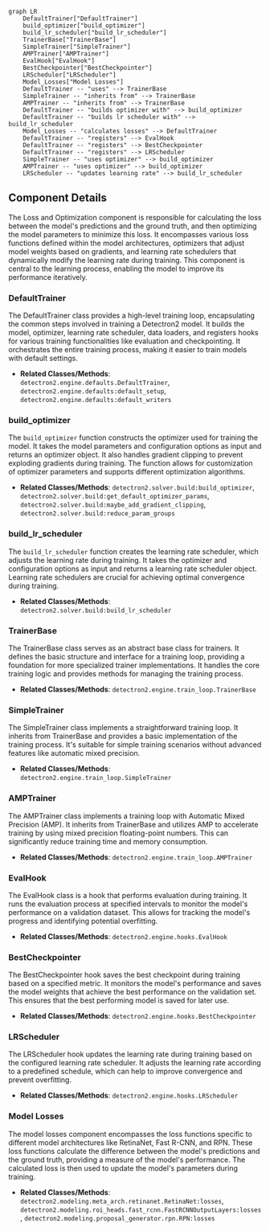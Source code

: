 ```mermaid
graph LR
    DefaultTrainer["DefaultTrainer"]
    build_optimizer["build_optimizer"]
    build_lr_scheduler["build_lr_scheduler"]
    TrainerBase["TrainerBase"]
    SimpleTrainer["SimpleTrainer"]
    AMPTrainer["AMPTrainer"]
    EvalHook["EvalHook"]
    BestCheckpointer["BestCheckpointer"]
    LRScheduler["LRScheduler"]
    Model_Losses["Model Losses"]
    DefaultTrainer -- "uses" --> TrainerBase
    SimpleTrainer -- "inherits from" --> TrainerBase
    AMPTrainer -- "inherits from" --> TrainerBase
    DefaultTrainer -- "builds optimizer with" --> build_optimizer
    DefaultTrainer -- "builds lr scheduler with" --> build_lr_scheduler
    Model_Losses -- "calculates losses" --> DefaultTrainer
    DefaultTrainer -- "registers" --> EvalHook
    DefaultTrainer -- "registers" --> BestCheckpointer
    DefaultTrainer -- "registers" --> LRScheduler
    SimpleTrainer -- "uses optimizer" --> build_optimizer
    AMPTrainer -- "uses optimizer" --> build_optimizer
    LRScheduler -- "updates learning rate" --> build_lr_scheduler
```

## Component Details

The Loss and Optimization component is responsible for calculating the loss between the model's predictions and the ground truth, and then optimizing the model parameters to minimize this loss. It encompasses various loss functions defined within the model architectures, optimizers that adjust model weights based on gradients, and learning rate schedulers that dynamically modify the learning rate during training. This component is central to the learning process, enabling the model to improve its performance iteratively.

### DefaultTrainer
The DefaultTrainer class provides a high-level training loop, encapsulating the common steps involved in training a Detectron2 model. It builds the model, optimizer, learning rate scheduler, data loaders, and registers hooks for various training functionalities like evaluation and checkpointing. It orchestrates the entire training process, making it easier to train models with default settings.
- **Related Classes/Methods**: `detectron2.engine.defaults.DefaultTrainer`, `detectron2.engine.defaults:default_setup`, `detectron2.engine.defaults:default_writers`

### build_optimizer
The `build_optimizer` function constructs the optimizer used for training the model. It takes the model parameters and configuration options as input and returns an optimizer object. It also handles gradient clipping to prevent exploding gradients during training. The function allows for customization of optimizer parameters and supports different optimization algorithms.
- **Related Classes/Methods**: `detectron2.solver.build:build_optimizer`, `detectron2.solver.build:get_default_optimizer_params`, `detectron2.solver.build:maybe_add_gradient_clipping`, `detectron2.solver.build:reduce_param_groups`

### build_lr_scheduler
The `build_lr_scheduler` function creates the learning rate scheduler, which adjusts the learning rate during training. It takes the optimizer and configuration options as input and returns a learning rate scheduler object. Learning rate schedulers are crucial for achieving optimal convergence during training.
- **Related Classes/Methods**: `detectron2.solver.build:build_lr_scheduler`

### TrainerBase
The TrainerBase class serves as an abstract base class for trainers. It defines the basic structure and interface for a training loop, providing a foundation for more specialized trainer implementations. It handles the core training logic and provides methods for managing the training process.
- **Related Classes/Methods**: `detectron2.engine.train_loop.TrainerBase`

### SimpleTrainer
The SimpleTrainer class implements a straightforward training loop. It inherits from TrainerBase and provides a basic implementation of the training process. It's suitable for simple training scenarios without advanced features like automatic mixed precision.
- **Related Classes/Methods**: `detectron2.engine.train_loop.SimpleTrainer`

### AMPTrainer
The AMPTrainer class implements a training loop with Automatic Mixed Precision (AMP). It inherits from TrainerBase and utilizes AMP to accelerate training by using mixed precision floating-point numbers. This can significantly reduce training time and memory consumption.
- **Related Classes/Methods**: `detectron2.engine.train_loop.AMPTrainer`

### EvalHook
The EvalHook class is a hook that performs evaluation during training. It runs the evaluation process at specified intervals to monitor the model's performance on a validation dataset. This allows for tracking the model's progress and identifying potential overfitting.
- **Related Classes/Methods**: `detectron2.engine.hooks.EvalHook`

### BestCheckpointer
The BestCheckpointer hook saves the best checkpoint during training based on a specified metric. It monitors the model's performance and saves the model weights that achieve the best performance on the validation set. This ensures that the best performing model is saved for later use.
- **Related Classes/Methods**: `detectron2.engine.hooks.BestCheckpointer`

### LRScheduler
The LRScheduler hook updates the learning rate during training based on the configured learning rate scheduler. It adjusts the learning rate according to a predefined schedule, which can help to improve convergence and prevent overfitting.
- **Related Classes/Methods**: `detectron2.engine.hooks.LRScheduler`

### Model Losses
The model losses component encompasses the loss functions specific to different model architectures like RetinaNet, Fast R-CNN, and RPN. These loss functions calculate the difference between the model's predictions and the ground truth, providing a measure of the model's performance. The calculated loss is then used to update the model's parameters during training.
- **Related Classes/Methods**: `detectron2.modeling.meta_arch.retinanet.RetinaNet:losses`, `detectron2.modeling.roi_heads.fast_rcnn.FastRCNNOutputLayers:losses`, `detectron2.modeling.proposal_generator.rpn.RPN:losses`
